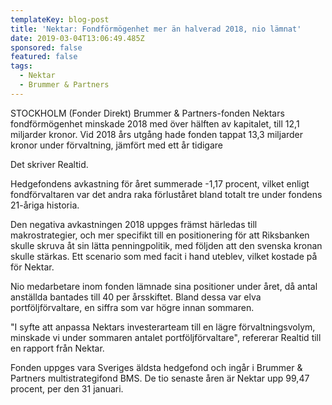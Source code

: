 ```yaml
---
templateKey: blog-post
title: 'Nektar: Fondförmögenhet mer än halverad 2018, nio lämnat'
date: 2019-03-04T13:06:49.485Z
sponsored: false
featured: false
tags:
  - Nektar
  - Brummer & Partners
---
```

STOCKHOLM (Fonder Direkt) Brummer & Partners-fonden Nektars fondförmögenhet minskade 2018 med över hälften av kapitalet, till 12,1 miljarder kronor. Vid 2018 års utgång hade fonden tappat 13,3 miljarder kronor under förvaltning, jämfört med ett år tidigare

Det skriver Realtid.

Hedgefondens avkastning för året summerade -1,17 procent, vilket enligt fondförvaltaren var det andra raka förluståret bland totalt tre under fondens 21-åriga historia.

Den negativa avkastningen 2018 uppges främst härledas till makrostrategier, och mer specifikt till en positionering för att Riksbanken skulle skruva åt sin lätta penningpolitik, med följden att den svenska kronan skulle stärkas. Ett scenario som med facit i hand uteblev, vilket kostade på för Nektar.

Nio medarbetare inom fonden lämnade sina positioner under året, då antal anställda bantades till 40 per årsskiftet. Bland dessa var elva portföljförvaltare, en siffra som var högre innan sommaren.

"I syfte att anpassa Nektars investerarteam till en lägre förvaltningsvolym, minskade vi under sommaren antalet portföljförvaltare", refererar Realtid till en rapport från Nektar.

Fonden uppges vara Sveriges äldsta hedgefond och ingår i Brummer & Partners multistrategifond BMS. De tio senaste åren är Nektar upp 99,47 procent, per den 31 januari.
